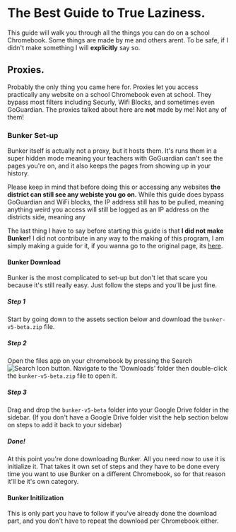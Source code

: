 # The Best Guide to True Laziness.
This guide will walk you through all the things you can do on a school Chromebook. Some things are made by me and others arent. To be safe, if I didn't make something I will **explicitly** say so.

## Proxies.
Probably the only thing you came here for.
Proxies let you access practically any website on a school Chromebook even at school. They bypass most filters including Securly, Wifi Blocks, and sometimes even GoGuardian. The proxies talked about here are **not** made by me! Not any of them!

### Bunker Set-up

Bunker itself is actually not a proxy, but it hosts them. It's runs them in a super hidden mode meaning your teachers with GoGuardian can't see the pages you're on, and it also keeps the pages from showing up in your history.

Please keep in mind that before doing this or accessing any websites **the district can still see any webiste you go on.** While this guide does bypass GoGuardian and WiFi blocks, the IP address still has to be pulled, meaning anything weird you access will still be logged as an IP address on the districts side, meaning any 

The last thing I have to say before starting this guide is that **I did not make Bunker!** I did not contribute in any way to the making of this program, I am simply making a guide for it, if you wanna go to the original page, its [here](https://github.com/JavaScythe/Bunker).

#### Bunker Download

Bunker is the most complicated to set-up but don't let that scare you because it's still really easy. Just follow the steps and you'll be just fine.

##### Step 1
Start by going down to the assets section below and download the `bunker-v5-beta.zip` file.

##### Step 2
Open the files app on your chromebook by pressing the Search ![Search Icon](https://user-images.githubusercontent.com/44753505/157513886-7be09bc7-e9f8-4c29-a4f3-ca630019bb92.png) button. Navigate to the 'Downloads' folder then double-click the `bunker-v5-beta.zip` file to open it.

##### Step 3
Drag and drop the `bunker-v5-beta` folder into your Google Drive folder in the sidebar. (If you don't have a Google Drive folder visit the help section below on steps to add it back to your sidebar)

##### Done!
At this point you're done downloading Bunker. All you need now to use it is initialize it. That takes it own set of steps and they have to be done every time you want to use Bunker on a different Chromebook, so for that reason it'll be it's own category.

#### Bunker Initilization

This is only part you have to follow if you've already done the download part, and you don't have to repeat the download per Chromebook either.

